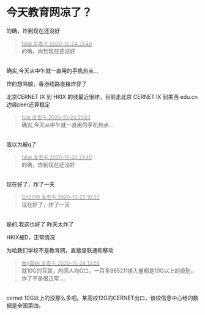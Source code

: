 # 今天教育网凉了？


的确，炸到现在还没好<br />


<div class="quote"><blockquote><font size="2"><a href="https://www.hostloc.com/forum.php?mod=redirect&amp;goto=findpost&amp;pid=9347784&amp;ptid=757953" target="_blank"><font color="#999999">fatal 发表于 2020-10-24 21:40</font></a></font><br />
的确，炸到现在还没好</blockquote></div><br />
确实,今天从中午就一直用的手机热点...

炸的想骂娘，香港线路直接炸穿了

北京CERNET IX 到 HKIX 的线最近很炸，目前走北京 CERNET IX 到美西 edu.cn 边缘peer还算稳定<img id="aimg_UbwWB" onclick="zoom(this, this.src, 0, 0, 0)" class="zoom" src="https://cdn.jsdelivr.net/gh/hishis/forum-master/public/images/patch.gif" onmouseover="img_onmouseoverfunc(this)" onload="thumbImg(this)" border="0" alt="" />

<div class="quote"><blockquote><font size="2"><a href="https://www.hostloc.com/forum.php?mod=redirect&amp;goto=findpost&amp;pid=9347809&amp;ptid=757953" target="_blank"><font color="#999999">fule 发表于 2020-10-24 21:43</font></a></font><br />
确实,今天从中午就一直用的手机热点...</blockquote></div><br />
我以为被q了

<div class="quote"><blockquote><font size="2"><a href="https://www.hostloc.com/forum.php?mod=redirect&amp;goto=findpost&amp;pid=9347784&amp;ptid=757953" target="_blank"><font color="#999999">fatal 发表于 2020-10-24 21:40</font></a></font><br />
的确，炸到现在还没好</blockquote></div><br />
现在好了，炸了一天

<div class="quote"><blockquote><font size="2"><a href="https://www.hostloc.com/forum.php?mod=redirect&amp;goto=findpost&amp;pid=9349029&amp;ptid=757953" target="_blank"><font color="#999999">QX2019 发表于 2020-10-25 10:53</font></a></font><br />
现在好了，炸了一天</blockquote></div><br />
是的,我这也好了.昨天太炸了

HKIX被D，正常情况

为哈我们学校不是教育网，直接是联通和移动

<div class="quote"><blockquote><font size="2"><a href="https://www.hostloc.com/forum.php?mod=redirect&amp;goto=findpost&amp;pid=9345667&amp;ptid=757953" target="_blank"><font color="#999999">我y零kk 发表于 2020-10-24 13:58</font></a></font><br />
就10G的互联，内网人均G口，一百多985211接入量都是10G以上的级别，炸了不是很正常 ...</blockquote></div><br />
cernet 10G以上的没那么多吧。某高校12G的CERNET出口，该校信息中心给的数据是全国第四。
